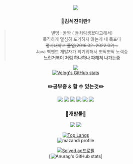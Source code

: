 <div align="center">
<img src="https://capsule-render.vercel.app/api?type=Waving&color=auto&height=300&section=header&text=돌짱 김석진 %20Kim&fontSize=90" />


### 🧔김석진이란?
> 별명 : 돌짱 ( 돌처럼생겼다고해서)   
> 묵직하게 열심히 포기하지 않는게 내 목표다   
> ~~명지대학교 졸업(2016.02~2022.02)...~~   
> Java 백엔드 개발자가 되기위해서 뽀짝뽀짝 노력중   
> **느린거북이 처럼 하나하나 파해쳐 나가는중**    


<a href="https://velog.io/@dolljang"><img src="https://img.shields.io/badge/velog-20C997?style=flat-square&logo=velog&logoColor=white"/>    
[![Velog's GitHub stats](https://velog-readme-stats.vercel.app/api?name=dolljang)](https://velog.io/@dolljang)

###  ✏️공부중 & 할 수 있는것✏️
<img src="https://img.shields.io/badge/Spring-6DB33F?style=flat-square&logo=spring&logoColor=white"/> <img src="https://img.shields.io/badge/SpringBoot-6DB33F?style=flat-square&logo=springboot&logoColor=white"/>   <img src="https://img.shields.io/badge/Git-F05032?style=flat-square&logo=git&logoColor=white"/> 
<img src="https://img.shields.io/badge/Java-007396?style=flat-square&logo=Java&logoColor=white"/>   <img src="https://img.shields.io/badge/Oracle-F80000?style=flat-square&logo=Oracle&logoColor=white"/> <img src="https://img.shields.io/badge/MySql-4479A1?style=flat-square&logo=MySql&logoColor=white"/>
### 

### 🧰개발툴🧰
<img src="https://img.shields.io/badge/Eclipse-525C86?style=flat-square&logo=Eclipse&logoColor=white"/> <img src="https://img.shields.io/badge/Intellij IDEA-000000?style=flat-square&logo=Intellij IDEA&logoColor=white"/>   

  
[![Top Langs](https://github-readme-stats.vercel.app/api/top-langs/?username=kimseokjin0324)](https://github.com/kimseokjin0324/github-readme-stats)     
![mazandi profile](http://mazandi.herokuapp.com/api?handle={rlatjrwls}&theme=warm)
  
[![Solved.ac프로필](http://mazassumnida.wtf/api/v2/generate_badge?boj=rlatjrwls)](https://solved.ac/rlatjrwls)   
[![Anurag's GitHub stats](https://github-readme-stats.vercel.app/api?username=kimseokjin0324)]   

